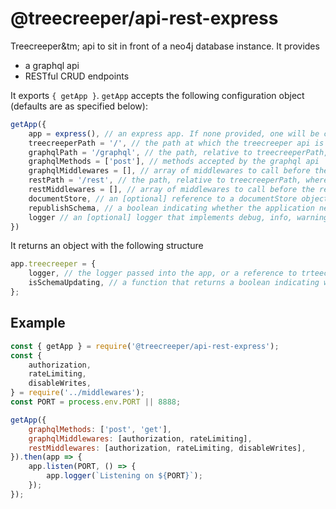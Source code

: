 # @treecreeper/api-rest-express

Treecreeper&tm; api to sit in front of a neo4j database instance. It provides

-   a graphql api
-   RESTful CRUD endpoints

It exports `{ getApp }`. `getApp` accepts the following configuration object (defaults are as specified below):

```js
getApp({
	app = express(), // an express app. If none provided, one will be created
	treecreeperPath = '/', // the path at which the treecreeper api is served
	graphqlPath = '/graphql', // the path, relative to treecreeperPath, where the graphql api is served
	graphqlMethods = ['post'], // methods accepted by the graphql api
	graphqlMiddlewares = [], // array of middlewares to call before the graphql handler executes
	restPath = '/rest', // the path, relative to treecreeperPath, where the REST api is served
	restMiddlewares = [], // array of middlewares to call before the relevant REST handler executes
	documentStore, // an [optional] reference to a documentStore object, used to store large properties outside the neo4j instance
	republishSchema, // a boolean indicating whether the application needs to republish the schema to somewhere once it has updated the graphqlApi
	logger // an [optional] logger that implements debug, info, warning and error methods
})
```

It returns an object with the following structure

```js
app.treecreeper = {
	logger, // the logger passed into the app, or a reference to trteecreeper's internal logger, which decoprates each log with useful application/request metadata
	isSchemaUpdating, // a function that returns a boolean indicating whether the application is successfully keeping the schema that defines it data types up to date
};
```

## Example

```js
const { getApp } = require('@treecreeper/api-rest-express');
const {
	authorization,
	rateLimiting,
	disableWrites,
} = require('../middlewares');
const PORT = process.env.PORT || 8888;

getApp({
	graphqlMethods: ['post', 'get'],
	graphqlMiddlewares: [authorization, rateLimiting],
	restMiddlewares: [authorization, rateLimiting, disableWrites],
}).then(app => {
	app.listen(PORT, () => {
		app.logger(`Listening on ${PORT}`);
	});
});
```
